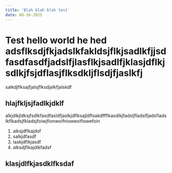 ```yaml
---
title: 'Blah blah blah test'
date: 08-16-2025
---
```


# Test hello world he hed adsflksdjfkjadslkfakldsjflkjsadlkfjjsdfasdfasdfjadslfjlasflkjsadlfjklasjdflkjsdlkjfsjdflasjflksdkljflsdjfjaslkfj

salkdjflksajfjalsjflksdjalkfjalskdf

## hlajfkljsjfadlkjdklf

alkjdlkjldksjfsdlkfasdfasldfjaslkjdflksajldflsakdffflkasdlkjfadsljfladslfjadsfladslkflkadsjfkladsjfoiwjfionwoifnioweoifiowefoin

1. alksjdflkajdsf
2. salkjdfasdf
3. laskjdflkjasdf
4. alksdjflkajdlkfadsf


## klasjdlfkjasdklfksdaf